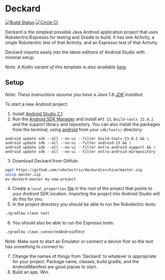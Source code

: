 # Deckard
[![Build Status](https://travis-ci.org/robolectric/deckard.svg?branch=master)](https://travis-ci.org/robolectric/deckard)
[![Circle CI](https://circleci.com/gh/robolectric/deckard.svg?style=svg)](https://circleci.com/gh/robolectric/deckard)

Deckard is the simplest possible Java Android application project that uses Robolectric/Espresso for testing and Gradle to build. It has one Activity, a single Robolectric test of that Activity, and an Espresso test of that Activity.

Deckard imports easily into the latest editions of Android Studio with minimal setup.

*Note: A Kotlin variant of this template is also available [here](https://github.com/seadowg/deckard-kotlin).*

## Setup

*Note: These instructions assume you have a Java 1.8 [JDK](http://www.oracle.com/technetwork/java/javase/downloads/index.html) installed.*

To start a new Android project:

1. Install [Android Studio 2.1](http://developer.android.com/sdk/index.html).
2. Run the [Android SDK Manager](http://developer.android.com/tools/help/sdk-manager.html) and install `API 23`, `Build-tools 23.0.2` and the support library and repository. You can also install the packages from the terminal, using [android](https://developer.android.com/tools/help/android.html) from your `sdk/tools/` directory:
  ```
  android update sdk --all --no-ui --filter build-tools-23.0.2 && \
  android update sdk --all --no-ui --filter android-23 && \
  android update sdk --all --no-ui --filter extra-android-support && \
  android update sdk --all --no-ui --filter extra-android-m2repository
  ```

3. Download Deckard from GitHub:
  ```bash
  wget https://github.com/robolectric/deckard/archive/master.zip
  unzip master.zip
  mv deckard-master my-new-project
  ```

4. Create a `local.properties` [file](http://tools.android.com/tech-docs/new-build-system/user-guide#TOC-Simple-build-files) in the root of the project that points to your Android SDK location. Importing the project into Android Studio will do this for you.
5. In the project directory you should be able to run the Robolectric tests:
  ```bash
  ./gradlew clean test
  ```

6. You should also be able to run the Espresso tests:
  ```bash
  ./gradlew clean connectedAndroidTest
  ```
  Note: Make sure to start an Emulator or connect a device first so the test has something to connect to.
  
7. Change the names of things from 'Deckard' to whatever is appropriate for your project. Package name, classes, build.gradle, and the AndroidManifest are good places to start.
8. Build an app. Win.
